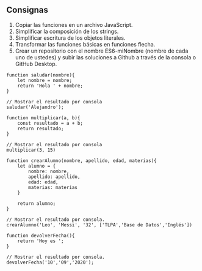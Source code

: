 ## Consignas
1. Copiar las funciones en un archivo JavaScript.
2. Simplificar la composición de los strings.
3. Simplificar escritura de los objetos literales.
4. Transformar las funciones básicas en funciones flecha.
5. Crear un repositorio con el nombre ES6-miNombre (nombre de cada uno de ustedes) y subir las soluciones a Github a través de la consola o GitHub Desktop.


```JS
function saludar(nombre){
    let nombre = nombre;
    return 'Hola ' + nombre;
}

// Mostrar el resultado por consola
saludar('Alejandro');
```


```JS
function multiplicar(a, b){
    const resultado = a + b;
    return resultado;
}

// Mostrar el resultado por consola
multiplicar(3, 15)
```


```JS
function crearAlumno(nombre, apellido, edad, materias){
    let alumno = {
        nombre: nombre,
        apellido: apellido,
        edad: edad,
        materias: materias
    }

    return alumno;
}

// Mostrar el resultado por consola.
crearAlumno('Leo', 'Messi', '32', ['TLPA','Base de Datos','Inglés'])
```


```JS
function devolverFecha(){
    return 'Hoy es ';
}

// Mostrar el resultado por consola.
devolverFecha('10','09','2020');
```
